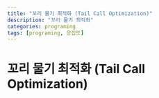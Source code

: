 ```yaml
---
title: "꼬리 물기 최적화 (Tail Call Optimization)"
description: "꼬리 물기 최적화"
categories: programing
tags: [programing, 응집도]
---
```


# 꼬리 물기 최적화 (Tail Call Optimization)
